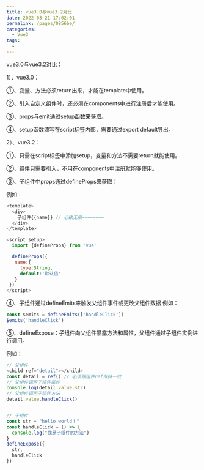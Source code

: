 ```yaml
---
title: vue3.0与vue3.2对比
date: 2022-03-21 17:02:01
permalink: /pages/0856be/
categories: 
  - Vue3
tags: 
  - 
---
```

vue3.0与vue3.2对比：


1）、vue3.0：


①、变量、方法必须return出来，才能在template中使用。


②、引入自定义组件时，还必须在components中进行注册后才能使用。


③、props与emit通过setup函数来获取。

④、setup函数须写在script标签内部，需要通过export default导出。

2）、vue3.2：


①、只需在script标签中添加setup，变量和方法不需要return就能使用。


②、组件只需要引入，不用在components中注册就能够使用。


③、子组件中props通过defineProps来获取：

例如：

```JavaScript
<template>
  <div>
    子组件{{name}} // 心欲无痕========
  </div>
</template>

<script setup>
  import {defineProps} from 'vue'

  defineProps({
   name:{
     type:String,
     default:'默认值'
   }
 })
</script>
```

④、子组件通过defineEmits来触发父组件事件或更改父组件数据
例如：
```js
const $emits = defineEmits(['handleClick'])
$emits('handleClick')
```

⑤、defineExpose：子组件向父组件暴露方法和属性，父组件通过子组件实例进行调用。

例如：
```js
// 父组件
<child ref="detail"></child>
const detail = ref() // 必须跟组件ref保持一致
// 父组件调用子组件属性
console.log(detail.value.str)
// 父组件调用子组件方法
detail.value.handleClick()


// 子组件
const str = "hello world！"
const handleClick = () => {
  console.log("我是子组件的方法")
}
defineExpose({
  str,
  handleClick
})
```

